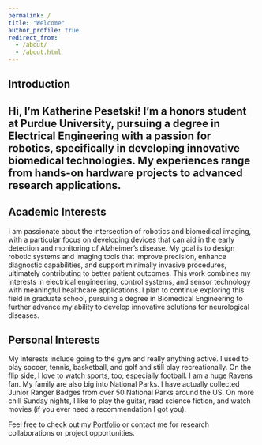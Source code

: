 ```yaml
---
permalink: /
title: "Welcome"
author_profile: true
redirect_from: 
  - /about/
  - /about.html
---
```


## Introduction
Hi, I’m Katherine Pesetski! I’m a honors student at Purdue University, pursuing a degree in Electrical Engineering with a passion for robotics, specifically in developing innovative biomedical technologies. My experiences range from hands-on hardware projects to advanced research applications. 
---

## Academic Interests
I am passionate about the intersection of robotics and biomedical imaging, with a particular focus on developing devices that can aid in the early detection and monitoring of Alzheimer’s disease. My goal is to design robotic systems and imaging tools that improve precision, enhance diagnostic capabilities, and support minimally invasive procedures, ultimately contributing to better patient outcomes. This work combines my interests in electrical engineering, control systems, and sensor technology with meaningful healthcare applications. I plan to continue exploring this field in graduate school, pursuing a degree in Biomedical Engineering to further advance my ability to develop innovative solutions for neurological diseases.

## Personal Interests
My interests include going to the gym and really anything active. I used to play soccer, tennis, basketball, and golf and still play recreationally. On the flip side, I love to watch sports, too, especially football. I am a huge Ravens fan. My family are also big into National Parks. I have actually collected Junior Ranger Badges from over 50 National Parks around the US. On more chill Sunday nights, I like to play the guitar, read science fiction, and watch movies (if you ever need a recommendation I got you). 


Feel free to check out my [Portfolio](/projects/) or contact me for research collaborations or project opportunities.

